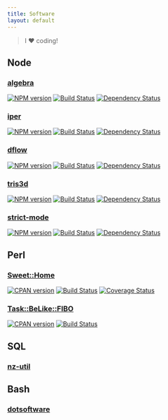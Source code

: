 ```yaml
---
title: Software
layout: default
---
```


> I ❤ coding!

## Node

<div class="list-group">
<a href="http://www.g14n.info/algebra" class="list-group-item">

### algebra

[![NPM version](https://badge.fury.io/js/algebra.png)](http://badge.fury.io/js/algebra) [![Build Status](https://travis-ci.org/fibo/algebra.png?branch=master)](https://travis-ci.org/fibo/algebra?branch=master) [![Dependency Status](https://gemnasium.com/fibo/algebra.png)](https://gemnasium.com/fibo/algebra)
</a>

<a href="http://www.g14n.info/iper" class="list-group-item">

### iper

[![NPM version](https://badge.fury.io/js/iper.png)](http://badge.fury.io/js/iper) [![Build Status](https://travis-ci.org/fibo/iper.png?branch=master)](https://travis-ci.org/fibo/iper?branch=master) [![Dependency Status](https://gemnasium.com/fibo/iper.png)](https://gemnasium.com/fibo/iper)
</a>

<a href="http://www.g14n.info/dflow" class="list-group-item">

### dflow

[![NPM version](https://badge.fury.io/js/dflow.png)](http://badge.fury.io/js/dflow) [![Build Status](https://travis-ci.org/fibo/dflow.png?branch=master)](https://travis-ci.org/fibo/dflow?branch=master) [![Dependency Status](https://gemnasium.com/fibo/dflow.png)](https://gemnasium.com/fibo/dflow)
</a>

<a href="http://www.g14n.info/tris3d" class="list-group-item">

### tris3d

[![NPM version](https://badge.fury.io/js/tris3d.png)](http://badge.fury.io/js/tris3d) [![Build Status](https://travis-ci.org/fibo/tris3d.png?branch=master)](https://travis-ci.org/fibo/tris3d?branch=master) [![Dependency Status](https://gemnasium.com/fibo/tris3d.png)](https://gemnasium.com/fibo/tris3d)
</a>

<a href="http://www.g14n.info/strict-mode" class="list-group-item">

### strict-mode

[![NPM version](https://badge.fury.io/js/strict-mode.png)](http://badge.fury.io/js/strict-mode) [![Build Status](https://travis-ci.org/fibo/strict-mode.png?branch=master)](https://travis-ci.org/fibo/strict-mode?branch=master) [![Dependency Status](https://gemnasium.com/fibo/strict-mode.png)](https://gemnasium.com/fibo/strict-mode)
</a>
</div>

## Perl

<div class="list-group">
<a href="https://metacpan.org/pod/Sweet::Home" class="list-group-item">

### Sweet::Home

[![CPAN version](https://badge.fury.io/pl/Sweet-Home.svg)](http://badge.fury.io/pl/Sweet-Home) [![Build Status](https://travis-ci.org/fibo/Sweet-Home-pm.png?branch=master)](https://travis-ci.org/fibo/Sweet-Home-pm) [![Coverage Status](https://coveralls.io/repos/fibo/Sweet-Home-pm/badge.png?branch=master)](https://coveralls.io/r/fibo/Sweet-Home-pm?branch=master)
</a>


<a href="https://metacpan.org/pod/Task::BeLike::FIBO" class="list-group-item">

### Task::BeLike::FIBO

[![CPAN version](https://badge.fury.io/pl/Task-BeLike-FIBO-pm.svg)](https://metacpan.org/pod/Task::BeLike::FIBO) [![Build Status](https://travis-ci.org/fibo/Task-BeLike-FIBO-pm.svg?branch=master)](https://travis-ci.org/fibo/Task-BeLike-FIBO-pm)
</a>
</div>

## SQL

<div class="list-group">
<a href="http://www.g14n.info/nz-util" class="list-group-item">

### nz-util

</a>
</div>

## Bash

<div class="list-group">
<a href="http://www.g14n.info/dotsoftware" class="list-group-item">

### dotsoftware

</a>
</div>

